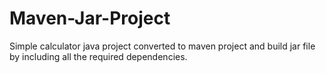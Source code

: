 # Maven-Jar-Project
Simple calculator java project converted to maven project and build jar file by including all the required dependencies.
